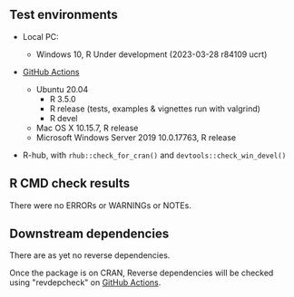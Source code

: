 ## Test environments

* Local PC:
  - Windows 10, R Under development (2023-03-28 r84109 ucrt)

* [GitHub Actions](https://github.com/ms609/PlotTools/actions)
  - Ubuntu 20.04
    - R 3.5.0
    - R release (tests, examples & vignettes run with valgrind)
    - R devel
  - Mac OS X 10.15.7, R release
  - Microsoft Windows Server 2019 10.0.17763, R release
  
* R-hub, with `rhub::check_for_cran()` and `devtools::check_win_devel()`

## R CMD check results

There were no ERRORs or WARNINGs or NOTEs.

## Downstream dependencies

There are as yet no reverse dependencies.

Once the package is on CRAN, Reverse dependencies will be checked using "revdepcheck" on
[GitHub Actions](https://github.com/ms609/PlotTools/actions/workflows/revdepcheck.yml).
